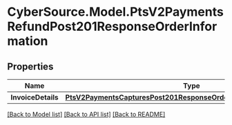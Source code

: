 # CyberSource.Model.PtsV2PaymentsRefundPost201ResponseOrderInformation
## Properties

Name | Type | Description | Notes
------------ | ------------- | ------------- | -------------
**InvoiceDetails** | [**PtsV2PaymentsCapturesPost201ResponseOrderInformationInvoiceDetails**](PtsV2PaymentsCapturesPost201ResponseOrderInformationInvoiceDetails.md) |  | [optional] 

[[Back to Model list]](../README.md#documentation-for-models) [[Back to API list]](../README.md#documentation-for-api-endpoints) [[Back to README]](../README.md)

